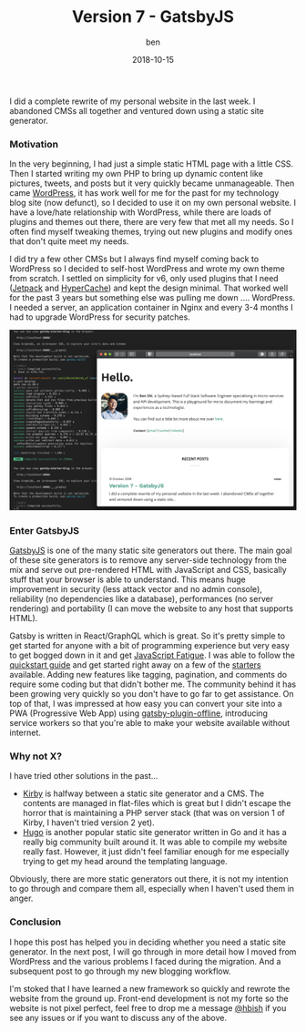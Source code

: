 ﻿---
title: Version 7 - GatsbyJS
author: ben
type: post
date: 2018-10-15
url: /version-7-gatsbyjs/
categories:
  - notes
tags:
  - gatsbyjs
  - cms
  - wordpress
  - blog
---

I did a complete rewrite of my personal website in the last week. I abandoned CMSs all together and ventured down using a static site generator.

### Motivation
In the very beginning, I had just a simple static HTML page with a little CSS. Then I started writing my own PHP to bring up dynamic content like pictures, tweets, and posts but it very quickly became unmanageable. Then came [WordPress](https://wordpress.org/), it has work well for me for the past for my technology blog site (now defunct), so I decided to use it on my own personal website. I have a love/hate relationship with WordPress, while there are loads of plugins and themes out there, there are very few that met all my needs.  So I often find myself tweaking themes, trying out new plugins and modify ones that don't quite meet my needs. 

I did try a few other CMSs but I always find myself coming back to WordPress so I decided to self-host WordPress and wrote my own theme from scratch. I settled on simplicity for v6, only used plugins that I need ([Jetpack](https://wordpress.org/plugins/jetpack/) and [HyperCache](https://wordpress.org/plugins/hyper-cache/)) and kept the design minimal. That worked well for the past 3 years but something else was pulling me down .... WordPress. I needed a server, an application container in Nginx and every 3-4 months I had to upgrade WordPress for security patches. 

![Gatsby Development](content/posts/2018/gatsby-development.png)

### Enter GatsbyJS
[GatsbyJS](https://www.gatsbyjs.org/) is one of the many static site generators out there. The main goal of these site generators is to remove any server-side technology from the mix and serve out pre-rendered HTML with JavaScript and CSS, basically stuff that your browser is able to understand. This means huge improvement in security (less attack vector and no admin console), reliability (no dependencies like a database), performances (no server rendering) and portability (I can move the website to any host that supports HTML).

Gatsby is written in React/GraphQL which is great. So it's pretty simple to get started for anyone with a bit of programming experience but very easy to get bogged down in it and get [JavaScript Fatigue](https://medium.com/@ericclemmons/javascript-fatigue-48d4011b6fc4). I was able to follow the [quickstart guide](https://www.gatsbyjs.org/docs/) and get started right away on a few of the [starters](https://www.gatsbyjs.org/starters/) available. Adding new features like tagging, pagination, and comments do require some coding but that didn't bother me. The community behind it has been growing very quickly so you don't have to go far to get assistance. On top of that, I was impressed at how easy you can convert your site into a PWA (Progressive Web App) using [gatsby-plugin-offline](https://www.gatsbyjs.org/packages/gatsby-plugin-offline/?no-cache=1), introducing service workers so that you're able to make your website available without internet.

### Why not X?
I have tried other solutions in the past...

* [Kirby](https://getkirby.com/) is halfway between a static site generator and a CMS. The contents are managed in flat-files which is great but I didn't escape the horror that is maintaining a PHP server stack (that was on version 1 of Kirby, I haven't tried version 2 yet).
* [Hugo](https://gohugo.io/) is another popular static site generator written in Go and it has a really big community built around it. It was able to compile my website really fast. However, it just didn't feel familiar enough for me especially trying to get my head around the templating language.

Obviously, there are more static generators out there, it is not my intention to go through and compare them all, especially when I haven't used them in anger. 

### Conclusion
I hope this post has helped you in deciding whether you need a static site generator. In the next post, I will go through in more detail how I moved from WordPress and the various problems I faced during the migration. And a subsequent post to go through my new blogging workflow.

I'm stoked that I have learned a new framework so quickly and rewrote the website from the ground up. Front-end development is not my forte so the website is not pixel perfect, feel free to drop me a message [@hbish](https://twitter.com/hbish) if you see any issues or if you want to discuss any of the above.

